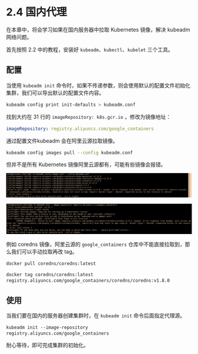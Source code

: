 # 2.4 国内代理

在本章中，将会学习如果在国内服务器中拉取 Kubernetes 镜像，解决 kubeadm 网络问题。

首先按照 2.2 中的教程，安装好 `kubeadm`、`kubectl`、`kubelet` 三个工具。

## 配置

当使用 `kubeadm init` 命令时，如果不传递参数，则会使用默认的配置文件初始化集群，我们可以导出默认的配置文件内容。

```bash
kubeadm config print init-defaults > kubeadm.conf
```

找到大约在 31 行的 `imageRepository: k8s.gcr.io` ，修改为镜像地址：

```yaml
imageRepository: registry.aliyuncs.com/google_containers
```

通过配置文件kubeadm 会在阿里云源拉取镜像。

```bash
kubeadm config images pull --config kubeadm.conf
```

但并不是所有 Kubernetes 镜像阿里云源都有，可能有些镜像会报错。

![阿里云3](./.images/阿里云3.png)

![阿里云4](./.images/阿里云4.png)

例如 coredns 镜像，阿里云源的 `google_containers` 仓库中不能直接拉取到，那么我们可以手动拉取再改 tag。

```
docker pull coredns/coredns:latest
```

```
docker tag coredns/coredns:latest registry.aliyuncs.com/google_containers/coredns/coredns:v1.8.0
```

## 使用

当我们要在国内的服务器创建集群时，在 `kubeadm init` 命令后面指定代理源。

```
kubeadm init --image-repository registry.aliyuncs.com/google_containers
```

耐心等待，即可完成集群的初始化。
